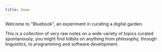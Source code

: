 ```yaml
---
title: Home
---
```


Welcome to "Bluebook", an experiment in curating a digital garden.

This is a collection of very raw notes on a wide variety of topics curated spontanously, you might find tidbits on anything from philosophy, through linguistics, to programming and software development.
